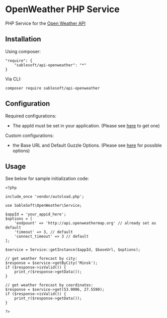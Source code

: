 OpenWeather PHP Service
=====

PHP Service for the [Open Weather API](http://openweathermap.org/current)

## Installation

Using composer:
    
    "require": {
        "sablesoft/api-openweather": "*"
    }
    
Via CLI:   

    composer require sablesoft/api-openweather
    
## Configuration

Required configurations:

- The appId must be set in your application.
(Please see [here](http://openweathermap.org/appid) to get one)

Custom configurations:
- the Base URL and Default Guzzle Options.
(Please see [here](http://docs.guzzlephp.org/en/5.3/clients.html#request-options) for possible options)
    
## Usage

See below for sample initialization code:
    
    <?php
    
    include_once 'vendor/autoload.php';
    
    use SableSoft\OpenWeather\Service;

    $appId = 'your_appid_here';
    $options = [
        'endpount' => 'http://api.openweathermap.org' // already set as default
        'timeout' => 3, // default
        'connect_timeout' => 3 // default
    ];
    
    $service = Service::getInstance($appId, $baseUrl, $options);

    // get weather forecast by city:
    $response = $service->getByCity('Minsk');
    if ($response->isValid()) {
        print_r($response->getData());
    }
    
    // get weather forecast by coordinates:
    $response = $service->get(53.9006, 27.5590);
    if ($response->isValid()) {
        print_r($response->getData());
    }

    ?>
